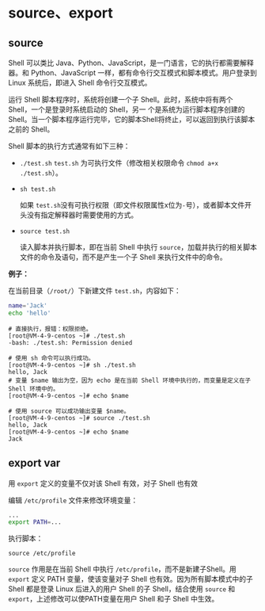 # source、export

## source

Shell 可以类比 Java、Python、JavaScript，是一门语言，它的执行都需要解释器。和 Python、JavaScript 一样，都有命令行交互模式和脚本模式。用户登录到 Linux 系统后，即进入 Shell 命令行交互模式。

运行 Shell 脚本程序时，系统将创建一个子 Shell。此时，系统中将有两个 Shell，一个是登录时系统启动的 Shell，另一 个是系统为运行脚本程序创建的 Shell。当一个脚本程序运行完毕，它的脚本Shell将终止，可以返回到执行该脚本之前的 Shell。

Shell 脚本的执行方式通常有如下三种：

- `./test.sh`
  `test.sh` 为可执行文件（修改相关权限命令 `chmod a+x ./test.sh`）。

- `sh test.sh`

  如果 `test.sh`没有可执行权限（即文件权限属性x位为`-`号），或者脚本文件开头没有指定解释器时需要使用的方式。

- `source test.sh`

  读入脚本并执行脚本，即在当前 Shell 中执行 `source`，加载并执行的相关脚本文件的命令及语句，而不是产生一个子 Shell 来执行文件中的命令。

**例子：**

在当前目录（`/root/`）下新建文件 `test.sh`，内容如下：

```sh
name='Jack'
echo 'hello'
```

```
# 直接执行，报错：权限拒绝。
[root@VM-4-9-centos ~]# ./test.sh
-bash: ./test.sh: Permission denied

# 使用 sh 命令可以执行成功。
[root@VM-4-9-centos ~]# sh ./test.sh
hello, Jack
# 变量 $name 输出为空，因为 echo 是在当前 Shell 环境中执行的，而变量是定义在子 Shell 环境中的。
[root@VM-4-9-centos ~]# echo $name

# 使用 source 可以成功输出变量 $name。
[root@VM-4-9-centos ~]# source ./test.sh
hello, Jack
[root@VM-4-9-centos ~]# echo $name
Jack
```

## export var

用 `export` 定义的变量不仅对该 Shell 有效，对子 Shell 也有效

编辑 `/etc/profile` 文件来修改环境变量：

```sh
...
export PATH=...
```
执行脚本：

`source /etc/profile`

`source` 作用是在当前 Shell 中执行 `/etc/profile`，而不是新建子Shell。用 `export` 定义 PATH 变量，使该变量对子 Shell 也有效。因为所有脚本模式中的子 Shell 都是登录 Linux 后进入的用户 Shell 的子 Shell，结合使用 `source` 和 `export`，上述修改可以使PATH变量在用户 Shell 和子 Shell 中生效。
